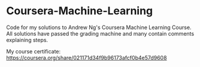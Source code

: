 # Coursera-Machine-Learning
Code for my solutions to Andrew Ng's Coursera Machine Learning Course. All solutions have passed the grading machine and many contain comments explaining steps.

My course certificate: https://coursera.org/share/021171d34f9b96173afcf0b4e57d9608
